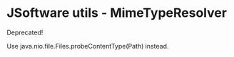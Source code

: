 # JSoftware utils - MimeTypeResolver

Deprecated!

Use java.nio.file.Files.probeContentType(Path) instead.